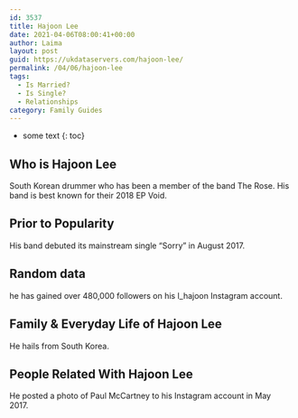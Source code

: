 ```yaml
---
id: 3537
title: Hajoon Lee
date: 2021-04-06T08:00:41+00:00
author: Laima
layout: post
guid: https://ukdataservers.com/hajoon-lee/
permalink: /04/06/hajoon-lee
tags:
  - Is Married?
  - Is Single?
  - Relationships
category: Family Guides
---
```


* some text
{: toc}


## Who is Hajoon Lee
                  
                  
                  
South Korean drummer who has been a member of the band The Rose. His band is best known for their 2018 EP Void. 
                  
              
            
              
            
                
                
                
## Prior to Popularity
                  
                  
                  
His band debuted its mainstream single &#8220;Sorry&#8221; in August 2017. 
                  
              
            
              
            
                
                
                
## Random data
                  
                  
                  
he has gained over 480,000 followers on his l_hajoon Instagram account. 
                  
              
            
              
            
                
                
                
## Family & Everyday Life of Hajoon Lee
                  
                  
                  
He hails from South Korea. 
                  
              
            
              
            
                
                
                
## People Related With Hajoon Lee
                  
                  
                  
He posted a photo of Paul McCartney to his Instagram account in May 2017. 
                  
              
            
              
            
                
              
            
              
              
            
            
              
            
          
          
          